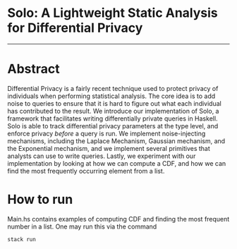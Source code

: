 # Solo: A Lightweight Static Analysis for Differential Privacy

----

# Abstract
Differential Privacy is a fairly recent technique used to protect privacy of individuals when performing statistical analysis. The core idea is to add noise to queries to ensure that it is hard to figure out what each individual has contributed to the result. We introduce our implementation of Solo, a framework that facilitates writing differentially private queries in Haskell. Solo is able to track differential privacy parameters at the type level, and enforce privacy *before* a query is run. We implement noise-injecting mechanisms, including the Laplace Mechanism, Gaussian mechanism, and the Exponential mechanism, and we implement several primitives that analysts can use to write queries. Lastly, we experiment with our implementation by looking at how we can compute a CDF, and how we can find the most frequently occurring element from a list.


# How to run
Main.hs contains examples of computing CDF and finding the most frequent number in a list.
One may run this via the command 
```
stack run
```

